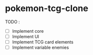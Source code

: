 # pokemon-tcg-clone

TODO :

- [ ] Implement core
- [ ] Implement UI
- [ ] Implement TCG card elements
- [ ] Implement variable enemies
